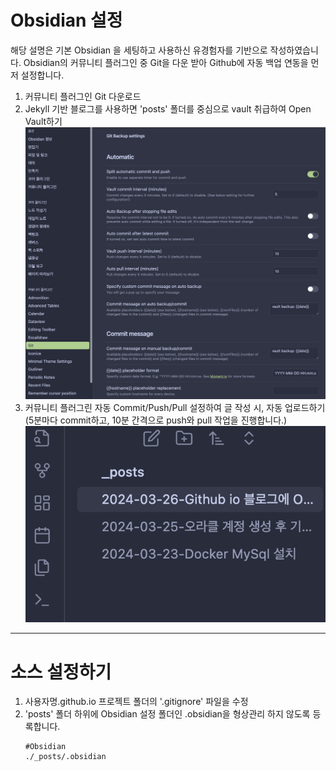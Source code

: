 # Obsidian 설정

해당 설명은 기본 Obsidian 을 세팅하고 사용하신 유경험자를 기반으로 작성하였습니다.
Obsidian의 커뮤니티 플러그인 중 Git을 다운 받아 Github에 자동 백업 연동을 먼저 설정합니다.

1. 커뮤니티 플러그인 Git 다운로드
2. Jekyll 기반 블로그를 사용하면 'posts' 폴더를 중심으로 vault 취급하여 Open Vault하기
   ![Valut 작성](https://github.com/JQ-WCoding/JQ-WCoding.github.io/blob/main/_posts/attached_files/%EC%8A%A4%ED%81%AC%EB%A6%B0%EC%83%B7%202024-03-25%20%EC%98%A4%ED%9B%84%202.22.26.png)
3. 커뮤니티 플러그린 자동 Commit/Push/Pull 설정하여 글 작성 시, 자동 업로드하기(5분마다 commit하고, 10분 간격으로 push와 pull 작업을 진행합니다.)
   ![Git 세팅](https://github.com/JQ-WCoding/JQ-WCoding.github.io/blob/main/_posts/attached_files/%EC%8A%A4%ED%81%AC%EB%A6%B0%EC%83%B7%202024-03-25%20%EC%98%A4%ED%9B%84%202.18.34.png)


---

# 소스 설정하기

1. 사용자명.github.io 프로젝트 폴더의 '.gitignore' 파일을 수정
2. 'posts' 폴더 하위에 Obsidian 설정 폴더인 .obsidian을 형상관리 하지 않도록 등록합니다.
   ```text
   #Obsidian  
   ./_posts/.obsidian
   ```

